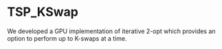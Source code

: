 TSP_KSwap
=========

We developed a GPU implementation of iterative 2-opt which provides an option to perform up to K-swaps at a time.


